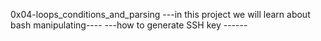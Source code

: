 0x04-loops_conditions_and_parsing
---in this project we will learn about bash manipulating----
---how to generate SSH key ------
